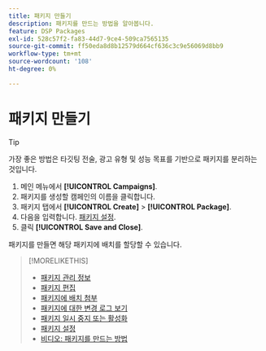 ```yaml
---
title: 패키지 만들기
description: 패키지를 만드는 방법을 알아봅니다.
feature: DSP Packages
exl-id: 528c57f2-fa83-44d7-9ce4-509ca7565135
source-git-commit: ff50eda8d8b12579d664cf636c3c9e56069d8bb9
workflow-type: tm+mt
source-wordcount: '108'
ht-degree: 0%

---
```


# 패키지 만들기

>[!TIP]
>
>가장 좋은 방법은 타깃팅 전술, 광고 유형 및 성능 목표를 기반으로 패키지를 분리하는 것입니다.

1. 메인 메뉴에서 **[!UICONTROL Campaigns]**.
1. 패키지를 생성할 캠페인의 이름을 클릭합니다.
1. 패키지 탭에서 **[!UICONTROL Create]** > **[!UICONTROL Package]**.
1. 다음을 입력합니다. [패키지 설정](package-settings.md).
1. 클릭 **[!UICONTROL Save and Close]**.

패키지를 만들면 해당 패키지에 배치를 할당할 수 있습니다.

>[!MORELIKETHIS]
>
>* [패키지 관리 정보](package-about.md)
>* [패키지 편집](package-edit.md)
>* [패키지에 배치 첨부](package-attach-placement.md)
>* [패키지에 대한 변경 로그 보기](package-change-log.md)
>* [패키지 일시 중지 또는 활성화](package-pause-activate.md)
>* [패키지 설정](package-settings.md)
>* [비디오: 패키지를 만드는 방법](https://experienceleague.adobe.com/docs/advertising-learn/tutorials/dsp/package-create.html)

